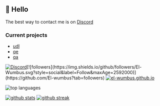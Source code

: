 ## 👋 Hello

<!--
**El-Wumbus/el-wumbus** is a ✨ _special_ ✨ repository because its `README.md` (this file) appears on your GitHub profile.

Here are some idea
- 🔭 I’m currently working on ...
- 🌱 I’m currently learning ...
- 👯 I’m looking to collaborate on ...
- 🤔 I’m looking for help with ...
- 💬 Ask me about ...
- 📫 How to reach me: ...
- ⚡ Fun fact: ...
-->

The best way to contact me is on [Discord](https://discord.gg/8wBUFeGGYc)

### Current projects

- [udl](https://github.com/El-Wumbus/udl)
- [qe](https://github.com/El-Wumbus/qe)
- [qa](https://github.com/El-Wumbus/qa)

[![Discord](https://badgen.net/badge/icon/discord?icon=discord&label)]([https://https://discord.com/](https://discord.gg/8wBUFeGGYc))[![followers](https://img.shields.io/github/followers/El-Wumbus.svg?style=social&label=Follow&maxAge=2592000)](https://github.com/El-wumbus?tab=followers) [![el-wumbus.github.io](https://img.shields.io/website-up-down-green-red/https/el-wumbus.github.io.svg)](https://el-wumbus.github.io/)

![top languages](https://github-readme-stats.vercel.app/api/top-langs/?username=El-Wumbus&theme=blue-green)

[![github stats](https://github-readme-stats.vercel.app/api?username=El-wumbus&theme=blue-green)](https://github.com/anuraghazra/github-readme-stats)
[![github streak](https://github-readme-streak-stats.herokuapp.com/?user=El-wumbus&theme=blue-green)](https://github.com/DenverCoder1/github-readme-streak-stats)
